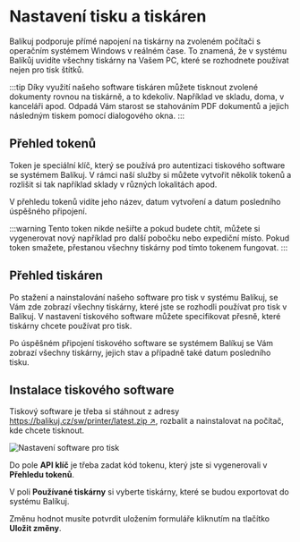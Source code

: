 ﻿---
sidebar_position: 1
---

# Nastavení tisku a tiskáren
Balíkuj podporuje přímé napojení na tiskárny na zvoleném počítači s operačním systémem Windows v reálném čase. To znamená, že v systému Balíkůj uvidíte všechny tiskárny na Vašem PC, které se rozhodnete používat nejen pro tisk štítků.

:::tip
Díky využití našeho software tiskáren můžete tisknout zvolené dokumenty rovnou na tiskárně, a to kdekoliv. Například ve skladu, doma, v kanceláři apod. Odpadá Vám starost se stahováním PDF dokumentů a jejich následným tiskem pomocí dialogového okna.
:::

## Přehled tokenů
Token je speciální klíč, který se používá pro autentizaci tiskového software se systémem Balíkuj. V rámci naší služby si můžete vytvořit několik tokenů a rozlišit si tak například sklady v různých lokalitách apod. 

V přehledu tokenů vidíte jeho název, datum vytvoření a datum posledního úspěšného připojení.

:::warning
Tento token nikde nešiřte a pokud budete chtít, můžete si vygenerovat nový například pro další pobočku nebo expediční místo. Pokud token smažete, přestanou všechny tiskárny pod tímto tokenem fungovat.
:::

## Přehled tiskáren
Po stažení a nainstalování našeho software pro tisk v systému Balíkuj, se Vám zde zobrazí všechny tiskárny, které jste se rozhodli používat pro tisk v Balíkuj. V nastavení tiskového software můžete specifikovat přesně, které  tiskárny chcete používat pro tisk.

Po úspěšném připojení tiskového software se systémem Balíkuj se Vám zobrazí všechny tiskárny, jejich stav a případně také datum posledního tisku.

## Instalace tiskového software
Tiskový software je třeba si stáhnout z adresy [https://balikuj.cz/sw/printer/latest.zip ↗️](https://balikuj.cz/sw/printer/latest.zip), rozbalit a nainstalovat na počítač, kde chcete tisknout.

![Nastavení software pro tisk](/img/settings/printers/printer-software.png)

Do pole **API klíč** je třeba zadat kód tokenu, který jste si vygenerovali v **Přehledu tokenů**.

V poli **Používané tiskárny** si vyberte tiskárny, které se budou exportovat do systému Balíkuj. 

Změnu hodnot musíte potvrdit uložením formuláře kliknutím na tlačítko **Uložit změny**.
